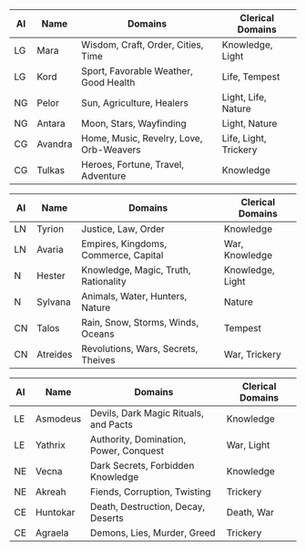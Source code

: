 
|Al |Name     |Domains                                 | Clerical Domains     |
|---|---------|----------------------------------------|----------------------|
|LG |Mara     |Wisdom, Craft, Order, Cities, Time      |Knowledge, Light      |
|LG |Kord     |Sport, Favorable Weather, Good Health   |Life, Tempest         |
|NG |Pelor    |Sun, Agriculture, Healers               |Light, Life, Nature   |
|NG |Antara   |Moon, Stars, Wayfinding                 |Light, Nature         |
|CG |Avandra  |Home, Music, Revelry, Love, Orb-Weavers |Life, Light, Trickery |
|CG |Tulkas   |Heroes, Fortune, Travel, Adventure      |Knowledge             |

|Al |Name     |Domains                                 | Clerical Domains     |
|---|---------|----------------------------------------|----------------------|
|LN |Tyrion   |Justice, Law, Order                     |Knowledge             |
|LN |Avaria   |Empires, Kingdoms, Commerce, Capital    |War, Knowledge        |
|N  |Hester   |Knowledge, Magic, Truth, Rationality    |Knowledge, Light      |
|N  |Sylvana  |Animals, Water, Hunters, Nature         |Nature                |
|CN |Talos    |Rain, Snow, Storms, Winds, Oceans       |Tempest               |
|CN |Atreides |Revolutions, Wars, Secrets, Theives     |War, Trickery         |

|Al |Name     |Domains                                 | Clerical Domains     |
|---|---------|----------------------------------------|----------------------|
|LE |Asmodeus |Devils, Dark Magic Rituals, and Pacts   |Knowledge             |
|LE |Yathrix  |Authority, Domination, Power, Conquest  |War, Light            |
|NE |Vecna    |Dark Secrets, Forbidden Knowledge       |Knowledge             |
|NE |Akreah   |Fiends, Corruption, Twisting            |Trickery              |
|CE |Huntokar |Death, Destruction, Decay, Deserts      |Death, War            |
|CE |Agraela  |Demons, Lies, Murder, Greed             |Trickery              |
